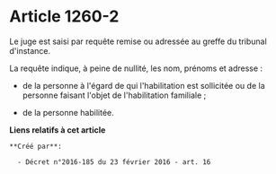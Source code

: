 # Article 1260-2

Le juge est saisi par requête remise ou adressée au greffe du tribunal d'instance. 

La requête indique, à peine de nullité, les nom, prénoms et adresse : 

- de la personne à l'égard de qui l'habilitation est sollicitée ou de la personne faisant l'objet de l'habilitation
familiale ; 

- de la personne habilitée.

**Liens relatifs à cet article**

	**Créé par**:

	  - Décret n°2016-185 du 23 février 2016 - art. 16

